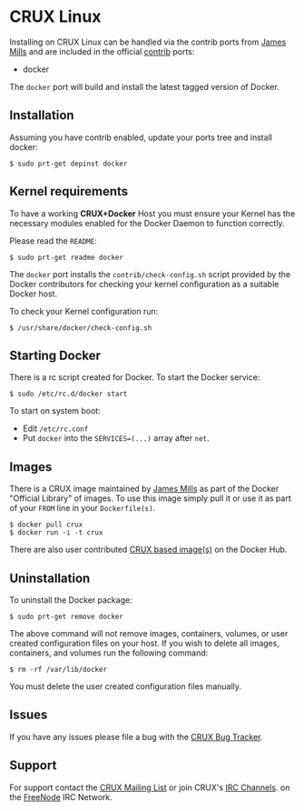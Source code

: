 <!--[metadata]>
+++
aliases = [ "/engine/installation/cruxlinux/", "/installation/linux/cruxlinux.md"]
title = "Installation on CRUX Linux"
description = "Docker installation on CRUX Linux."
keywords = ["crux linux, Docker, documentation,  installation"]
[menu.main]
parent = "engine_linux"
+++
<![end-metadata]-->

# CRUX Linux

Installing on CRUX Linux can be handled via the contrib ports from
[James Mills](http://prologic.shortcircuit.net.au/) and are included in the
official [contrib](http://crux.nu/portdb/?a=repo&q=contrib) ports:

- docker

The `docker` port will build and install the latest tagged version of Docker.


## Installation

Assuming you have contrib enabled, update your ports tree and install docker:

    $ sudo prt-get depinst docker


## Kernel requirements

To have a working **CRUX+Docker** Host you must ensure your Kernel has
the necessary modules enabled for the Docker Daemon to function correctly.

Please read the `README`:

    $ sudo prt-get readme docker

The `docker` port installs the `contrib/check-config.sh` script
provided by the Docker contributors for checking your kernel
configuration as a suitable Docker host.

To check your Kernel configuration run:

    $ /usr/share/docker/check-config.sh

## Starting Docker

There is a rc script created for Docker. To start the Docker service:

    $ sudo /etc/rc.d/docker start

To start on system boot:

 - Edit `/etc/rc.conf`
 - Put `docker` into the `SERVICES=(...)` array after `net`.

## Images

There is a CRUX image maintained by [James Mills](http://prologic.shortcircuit.net.au/)
as part of the Docker "Official Library" of images. To use this image simply pull it
or use it as part of your `FROM` line in your `Dockerfile(s)`.

    $ docker pull crux
    $ docker run -i -t crux

There are also user contributed [CRUX based image(s)](https://registry.hub.docker.com/repos/crux/) on the Docker Hub.


## Uninstallation

To uninstall the Docker package:

    $ sudo prt-get remove docker

The above command will not remove images, containers, volumes, or user created
configuration files on your host. If you wish to delete all images, containers,
and volumes run the following command:

    $ rm -rf /var/lib/docker

You must delete the user created configuration files manually.

## Issues

If you have any issues please file a bug with the
[CRUX Bug Tracker](http://crux.nu/bugs/).

## Support

For support contact the [CRUX Mailing List](http://crux.nu/Main/MailingLists)
or join CRUX's [IRC Channels](http://crux.nu/Main/IrcChannels). on the
[FreeNode](http://freenode.net/) IRC Network.
